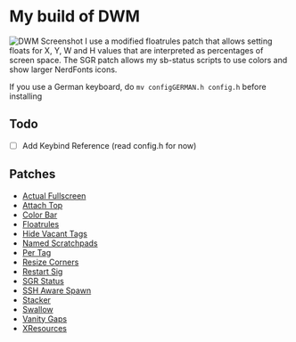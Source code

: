 # My build of DWM
![DWM Screenshot](https://git.snaile.de/luca/DWM/raw/branch/main/screenshot.png)
I use a modified floatrules patch that allows setting floats for X, Y, W and H values that are interpreted as percentages of screen space.
The SGR patch allows my sb-status scripts to use colors and show larger NerdFonts icons.

If you use a German keyboard, do `mv configGERMAN.h config.h` before installing

## Todo
- [ ] Add Keybind Reference (read config.h for now)

## Patches
- [Actual Fullscreen](https://dwm.suckless.org/patches/actualfullscreen/dwm-actualfullscreen-20211013-cb3f58a.diff)
- [Attach Top](https://dwm.suckless.org/patches/attachtop/)
- [Color Bar](https://dwm.suckless.org/patches/colorbar/)
- [Floatrules](https://dwm.suckless.org/patches/floatrules/)
- [Hide Vacant Tags](https://dwm.suckless.org/patches/hide_vacant_tags/)
- [Named Scratchpads](https://dwm.suckless.org/patches/namedscratchpads/)
- [Per Tag](https://dwm.suckless.org/patches/pertag/)
- [Resize Corners](https://dwm.suckless.org/patches/resizecorners/)
- [Restart Sig](https://dwm.suckless.org/patches/restartsig/)
- [SGR Status](https://dwm.suckless.org/patches/sgrstatus/)
- [SSH Aware Spawn](https://dwm.suckless.org/patches/sshawarespawn/)
- [Stacker](https://dwm.suckless.org/patches/stacker/)
- [Swallow](https://dwm.suckless.org/patches/swallow/)
- [Vanity Gaps](https://dwm.suckless.org/patches/vanitygaps/)
- [XResources](https://dwm.suckless.org/patches/xresources/)
